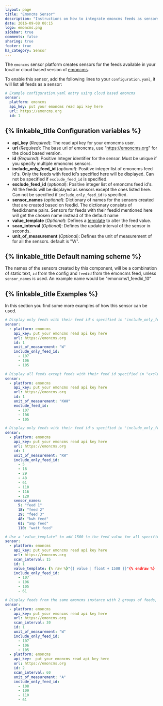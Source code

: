 ```yaml
---
layout: page
title: "Emoncms Sensor"
description: "Instructions on how to integrate emoncms feeds as sensors into Home Assistant."
date: 2016-09-08 00:15
logo: emoncms.png
sidebar: true
comments: false
sharing: true
footer: true
ha_category: Sensor
---
```



The `emoncms` sensor platform creates sensors for the feeds available in your local or cloud based version of [emoncms](https://emoncms.org).

To enable this sensor, add the following lines to your `configuration.yaml`, it will list all feeds as a sensor:

```yaml
# Example configuration.yaml entry using cloud based emoncms
sensor:
  platform: emoncms
  api_key: put your emoncms read api key here
  url: https://emoncms.org
  id: 1
```

## {% linkable_title Configuration variables %}

- **api_key** (*Required*): The read api key for your emoncms user.
- **url** (*Required*): The base url of emoncms, use "https://emoncms.org" for the cloud based version.
- **id** (*Required*): Positive Integer identifier for the sensor. Must be unique if you specify multiple emoncms sensors.
- **include_only_feed_id** (*optional*): Positive integer list of emoncms feed id's. Only the feeds with feed id's specified here will be displayed. Can not be specified if `exclude_feed_id` is specified.
- **exclude_feed_id** (*optional*): Positive integer list of emoncms feed id's. All the feeds will be displayed as sensors except the ones listed here. Can not be specified if `include_only_feed_id` is specified.
- **sensor_names** (*optional*): Dictionary of names for the sensors created that are created based on feedid. The dictionary consists of feedid:name pairs. Sensors for feeds with their feedid mentioned here will get the chosen name instead of the default name
- **value_template** (*Optional*): Defines a [template](/topics/templating/) to alter the feed value.
- **scan_interval** (*Optional*): Defines the update interval of the sensor in seconds.
- **unit_of_measurement** (*Optional*): Defines the unit of measurement of for all the sensors. default is "W".

## {% linkable_title Default naming scheme %}

The names of the sensors created by this component, will be a combination of static text, `id` from the config and `feedid` from the emoncms feed, unless `sensor_names` is used.
An example name would be "emoncms1_feedid_10"

## {% linkable_title Examples %}

In this section you find some more examples of how this sensor can be used.

```yaml
# Display only feeds with their feed id's specified in "include_only_feed_id"
sensor:
  - platform: emoncms
    api_key: put your emoncms read api key here
    url: https://emoncms.org
    id: 1
    unit_of_measurement: "W"
    include_only_feed_id:
      - 107
      - 106
      - 105
```


```yaml
# Display all feeds except feeds with their feed id specified in "exclude_feed_id" 
sensor:
  - platform: emoncms
    api_key: put your emoncms read api key here
    url: https://emoncms.org
    id: 1
    unit_of_measurement: "KWH" 
    exclude_feed_id:
      - 107
      - 106
      - 105
```


```yaml
# Display only feeds with their feed id's specified in "include_only_feed_id" and give the feed sensors a name using "sensor_names". You don't have to specify all feeds names in "sensor_names", the remaining sensor names will be chosen based on "id" and the emoncms feedid
sensor:
  - platform: emoncms
    api_key: put your emoncms read api key here
    url: https://emoncms.org   
    id: 1
    unit_of_measurement: "KW" 
    include_only_feed_id:
      - 5
      - 18
      - 29
      - 48
      - 61
      - 110
      - 116
      - 120
    sensor_names:
      5: "feed 1"
      18: "feed 2"
      29: "feed 3"
      48: "kwh feed"
      61: "amp feed"
      110: "watt feed"
```


```yaml
# Use a "value_template" to add 1500 to the feed value for all specified feed id's in "include_feed_id"
sensor:
  - platform: emoncms
    api_key: put your emoncms read api key here
    url: https://emoncms.org
    scan_interval: 15
    id: 1
    value_template: {% raw %}"{{ value | float + 1500 }}"{% endraw %}
    include_only_feed_id:
      - 107
      - 106
      - 105
      - 61
```


```yaml
# Display feeds from the same emoncms instance with 2 groups of feeds, diffrent scan_interval and a diffrent unit_of_measurement
sensor:
  - platform: emoncms
    api_key: put your emoncms read api key here
    url: https://emoncms.org
    scan_interval: 30
    id: 1
    unit_of_measurement: "W" 
    include_only_feed_id:
      - 107
      - 106
      - 105
  - platform: emoncms
    api_key:  put your emoncms read api key here
    url: https://emoncms.org
    id: 2
    scan_interval: 60
    unit_of_measurement: "A" 
    include_only_feed_id:
      - 108
      - 109
      - 110
      - 61
```